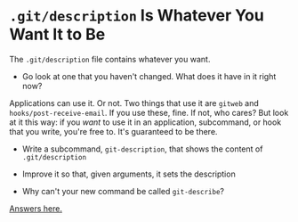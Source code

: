`.git/description` Is Whatever You Want It to Be
================================================

The `.git/description` file contains whatever you want.


- Go look at one that you haven't changed. What does it have in it right now?

Applications can use it. Or not. Two things that use it are `gitweb` and `hooks/post-receive-email`.
If you use these, fine. If not, who cares?
But look at it this way: if you *want* to use it in an application, subcommand, or hook that you write, you're free to.
It's guaranteed to be there.

- Write a subcommand, `git-description`, that shows the content of `.git/description`

- Improve it so that, given arguments, it sets the description

- Why can't your new command be called `git-describe`?

[Answers here.](../../Answers/minor-files/description.md)
